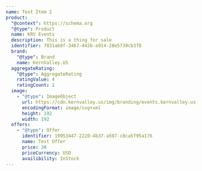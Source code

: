 ```yaml
---
name: Test Item 2
product:
  "@context": https://schema.org
  "@type": Product
  name: KRV Events
  description: This is a thing for sale
  identifier: 7831ab0f-3467-442b-a914-28e5739cb3f8
  brand:
    "@type": Brand
    name: KernValley.US
  aggregateRating:
    "@type": AggregateRating
    ratingValue: 4
    ratingCount: 1
  image:
    - "@type": ImageObject
      url: https://cdn.kernvalley.us/img/branding/events.kernvalley.us.svg
      encodingFormat: image/svg+xml
      height: 192
      width: 192
  offers:
    - "@type": Offer
      identifier: 19953447-2220-4b37-a507-c8ca5f95a176
      name: Test Offer
      price: 30
      priceCurrency: USD
      availibility: InStock
---
```

<bacon-ipsum></bacon-ipsum>
